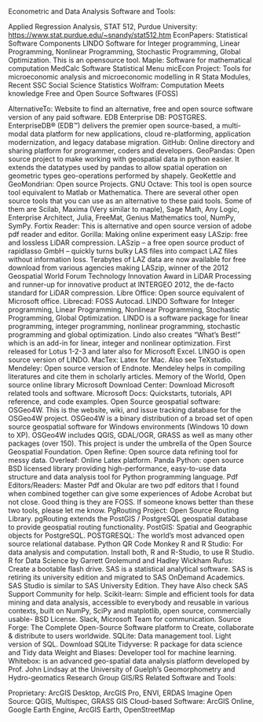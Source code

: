 Econometric and Data Analysis Software and Tools:

Applied Regression Analysis, STAT 512, Purdue University: https://www.stat.purdue.edu/~snandy/stat512.htm
EconPapers: Statistical Software Components
LINDO Software for Integer programming, Linear Programming, Nonlinear Programming, Stochastic Programming, Global Optimization. This is an opensource tool.
Maple: Software for mathematical computation
MedCalc Software Statistical Menu
micEcon Project: Tools for microeconomic analysis and microeconomic modelling in R
Stata Modules, Recent SSC
Social Science Statistics
Wolfram: Computation Meets knowledge
Free and Open Source Softwares (FOSS)

AlternativeTo: Website to find an alternative, free and open source software version of any paid software.
EDB Enterprise DB: POSTGRES. EnterpriseDB® (EDB™) delivers the premier open source-based, a multi-modal data platform for new applications, cloud re-platforming, application modernization, and legacy database migration.
GitHub: Online directory and sharing platform for programmer, coders and developers.
GeoPandas: Open source project to make working with geospatial data in python easier. It extends the datatypes used by pandas to allow spatial operation on geometric types geo-operations performed by shapely.
GeoKettle and GeoMondrian: Open source Projects.
GNU Octave: This tool is open source tool equivalent to Matlab or Mathematica. There are several other open source tools that you can use as an alternative to these paid tools. Some of them are Scilab, Maxima (Very similar to maple), Sage Math, Any Logic, Enterprise Architect, Julia, FreeMat, Genius Mathematics tool, NumPy, SymPy.
Fortix Reader: This is alternative and open source version of adobe pdf reader and editor. 
Gorilla: Making online experiment easy
LASzip: free and lossless LiDAR compression. LASzip – a free open source product of rapidlasso GmbH – quickly turns bulky LAS files into compact LAZ files without information loss. Terabytes of LAZ data are now available for free download from various agencies making LASzip, winner of the 2012 Geospatial World Forum Technology Innovation Award in LiDAR Processing and runner-up for innovative product at INTERGEO 2012, the de-facto standard for LiDAR compression.
Libre Office: Open source equivalent of Microsoft office.
Librecad: FOSS Autocad.
LINDO Software for Integer programming, Linear Programming, Nonlinear Programming, Stochastic Programming, Global Optimization. LINDO is a software package for linear programming, integer programming, nonlinear programming, stochastic programming and global optimization. Lindo also creates “What’s Best!” which is an add-in for linear, integer and nonlinear optimization. First released for Lotus 1-2-3 and later also for Microsoft Excel. LINGO is open source version of LINDO.
MacTex: Latex for Mac. Also see TeXstudio.
Mendeley: Open source version of Endnote. Mendeley helps in compiling literatures and cite them in scholarly articles.
Memory of the World, Open source online library
Microsoft Download Center: Download Microsoft related tools and software.
Microsoft Docs: Quickstarts, tutorials, API reference, and code examples.
Open Source geospatial software: OSGeo4W. This is the website, wiki, and issue tracking database for the OSGeo4W project. OSGeo4W is a binary distribution of a broad set of open source geospatial software for Windows environments (Windows 10 down to XP). OSGeo4W includes QGIS, GDAL/OGR, GRASS as well as many other packages (over 150). This project is under the umbrella of the Open Source Geospatial Foundation.
Open Refine: Open source data refining tool for messy data.
Overleaf: Online Latex platform.
Panda Python: open source BSD licensed library providing high-performance, easy-to-use data structure and data analysis tool for Python programming language.
Pdf Editors/Readers: Master Pdf and Okular are two pdf editors that I found when combined together can give some experiences of Adobe Acrobat but not close. Good thing is they are FOSS. If someone knows better than these two tools, please let me know.
PgRouting Project: Open Source Routing Library. pgRouting extends the PostGIS / PostgreSQL geospatial database to provide geospatial routing functionality.
PostGIS:  Spatial and Geographic objects for PostgreSQL.
POSTGRESQL: The world’s most advanced open source relational database.
Python
QR Code Monkey
R and R Studio: For data analysis and computation. Install both, R and R-Studio, to use R Studio.
R for Data Science by Garrett Grolemund and Hadley Wickham
Rufus: Create a bootable flash drive.
SAS is a statistical analytical software. SAS is retiring its university edition and migrated to SAS OnDemand Academics. SAS Studio is similar to SAS University Edition. They have  Also check SAS Support Community for help.
Scikit-learn: Simple and efficient tools for data mining and data analysis, accessible to everybody and reusable in various contexts, built on NumPy, SciPy and matplotlib, open source, commercially usable- BSD License.
Slack, Microsoft Team for communication.
Source Forge: The Complete Open-Source Software platform to Create, collaborate & distribute to users worldwide.
SQLite: Data management tool. Light version of SQL. Download SQLite
Tidyverse: R package for data science and Tidy data
Weight and Biases: Developer tool for machine learning.
Whitebox: is an advanced geo-spatial data analysis platform developed by Prof. John Lindsay at the University of Guelph’s Geomorphometry and Hydro-geomatics Research Group
GIS/RS Related Software and Tools:

Proprietary: ArcGIS Desktop, ArcGIS Pro, ENVI, ERDAS Imagine
Open Source: QGIS, Multispec, GRASS GIS
Cloud-based Software: ArcGIS Online, Google Earth Engine, ArcGIS Earth, OpenStreetMap
